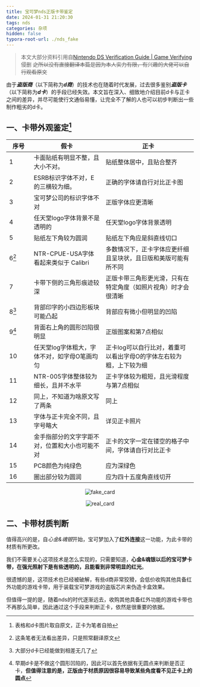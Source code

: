 ```yaml
---
title: 宝可梦nds正版卡带鉴定
date: 2024-01-31 21:20:30
tags: nds
categories: 杂项
hidden: false
typora-root-url: ./nds_fake
---
```


> 本文大部分资料引用自[Nintendo DS Verification Guide | Game Verifying](https://gameverifying.com/wiki/cart-based-systems/nds) 侵删
> ~~之所以没有直接翻译本篇是因为本人实力有限，有兴趣的大佬可以自行观看原文~~

由于***盗版商***（以下简称为***d商***）的技术也在随着时代发展，过去很多鉴别***盗版卡***（以下简称为***d卡***）的手段已经失效。本文旨在深入、细致地介绍目前d卡与正卡之间的差异，并尽可能使行文通俗易懂，让完全不了解的人也可以初步判断出一些制作粗劣的d卡。



## 一、卡带外观鉴定[^1]

<style>
    table th:first-of-type {
        width: 50px;
    }
</style>

| 序号  | 假卡                                           | 正卡                                                         |
| ----- | ---------------------------------------------- | ------------------------------------------------------------ |
| 1     | 卡面贴纸有明显不整，且大小不对。               | 贴纸整体居中，且贴合整齐                                     |
| 2     | ESRB标识字体不对，E的三横较为细。              | 正确的字体请自行对比正卡图                                   |
| 3     | 宝可梦公司的标识字体不对                       | 正版字体应更清晰                                             |
| 4     | 任天堂logo字体背景不是透明的                   | 任天堂logo字体背景透明                                       |
| 5     | 贴纸左下角较为圆润                             | 贴纸左下角应是斜直线切口                                     |
| 6[^2] | NTR-CPUE-USA字体看起来类似于 Calibri           | 多数情况下，正卡字体应更纤细且呈块状，且日版和美版可能有所不同 |
| 7     | 卡带下侧的三角形痕迹较深                       | 正版卡带三角形更光滑，只有在特定角度（如照片视角）时才会很清晰 |
| 8[^3] | 背部印字的小四边形板块可能凸起                 | 背部应有微小但明显的凹陷                                     |
| 9[^4] | 背面右上角的圆形凹陷很明显                     | 正版图案和第7点相似                                          |
| 10    | 任天堂log字体粗大，字体不对，如字母O笔画均匀   | 正卡log可以自行比对，着重可以看出字母O的字体左右较为粗，上下较为细 |
| 11    | NTR-005字体整体较为细长，且并不水平            | 正卡字体较为粗短，且光滑程度与第7点相似                      |
| 12    | 同上，不知道为啥原文写了两条                   | 同上                                                         |
| 13    | 字体与正卡完全不同，且字号略大                 | 详见正卡照片                                                 |
| 14    | 金手指部分的文字字距不对，位置和大小也可能不对 | 正卡的文字一定在镂空的格子中间，字体请自行对比正卡           |
| 15    | PCB颜色为纯绿色                                | 应为深绿色                                                   |
| 16    | 圈出部分较为圆润                               | 应为四十五度角直线切开                                       |

<center>

![fake_card](/fake_card.jpg)</center>

<center>

![real_card](/real_card.jpg)

</center>

## 二、卡带材质判断

值得高兴的是，自*心金&魂银*开始，宝可梦加入了**红外连接**这一功能，为此卡带的材质有所更改。

我们不需要关心这项技术是怎么实现的，只需要知道，**心金&魂银以后的宝可梦卡带，在强光照射下是有些透明的，且能看到非常明显的红光**。

很遗憾的是，这项技术也已经被破解，有些d商非常狡猾，会低价收购其他具备红外功能的游戏卡带，用于装载宝可梦游戏的盗版芯片来伪造卡盒效果。

但值得一提的是，随着nds的时代逐渐远去，收购其他具备红外功能的游戏卡带也不再那么简单，因此通过这个手段来判断正卡，依然是很重要的依据。



[^1]:表格和d卡图片取自原文，正卡为笔者自拍
[^2]:这条笔者无法看出差异，只是照常翻译原文
[^3]:大部分d卡已经能做到相差无几了
[^4]:早期d卡是不做这个圆形凹陷的，因此可以首先依据有无圆点来判断是否正卡，**但值得注意的是，正版由于材质原因很容易导致某些角度看不见正卡上的圆点**
